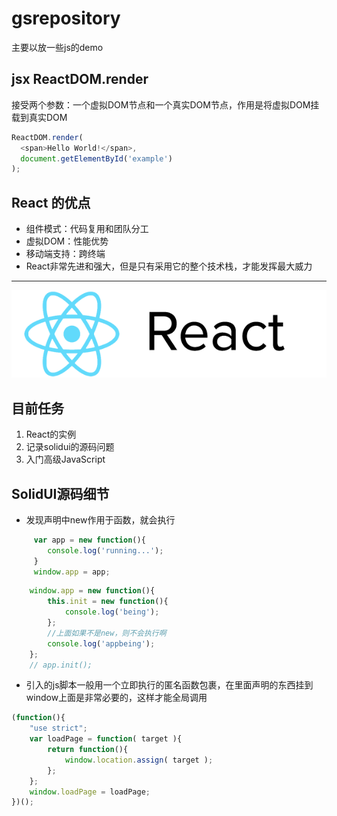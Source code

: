 # gsrepository
主要以放一些js的demo

## jsx ReactDOM.render
接受两个参数：一个虚拟DOM节点和一个真实DOM节点，作用是将虚拟DOM挂载到真实DOM

```javascript
ReactDOM.render(
  <span>Hello World!</span>,
  document.getElementById('example')
);
```

## React 的优点
- 组件模式：代码复用和团队分工
- 虚拟DOM：性能优势
- 移动端支持：跨终端
- React非常先进和强大，但是只有采用它的整个技术栈，才能发挥最大威力

---

![](./images/react-logo.png)

## 目前任务
1. React的实例
1. 记录solidui的源码问题
1. 入门高级JavaScript

## SolidUI源码细节
- 发现声明中new作用于函数，就会执行
```javascript
	 var app = new function(){
	 	console.log('running...');
	 }
	 window.app = app;
```

```javascript
	window.app = new function(){
		this.init = new function(){
			console.log('being');
		};
		//上面如果不是new，则不会执行啊
		console.log('appbeing');
	};
	// app.init();
```
- 引入的js脚本一般用一个立即执行的匿名函数包裹，在里面声明的东西挂到window上面是非常必要的，这样才能全局调用
```javascript
(function(){
	"use strict";
	var loadPage = function( target ){
		return function(){
			window.location.assign( target );
		};
	};
	window.loadPage = loadPage;
})();
```




